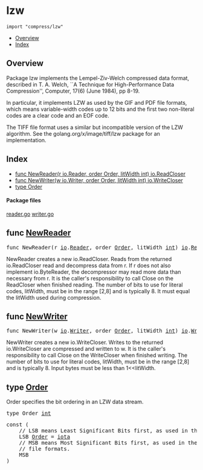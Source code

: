 

# lzw
`import "compress/lzw"`

* [Overview](#pkg-overview)
* [Index](#pkg-index)

## <a id="pkg-overview">Overview</a>
Package lzw implements the Lempel-Ziv-Welch compressed data format,
described in T. A. Welch, ``A Technique for High-Performance Data
Compression'', Computer, 17(6) (June 1984), pp 8-19.

In particular, it implements LZW as used by the GIF and PDF file
formats, which means variable-width codes up to 12 bits and the first
two non-literal codes are a clear code and an EOF code.

The TIFF file format uses a similar but incompatible version of the LZW
algorithm. See the golang.org/x/image/tiff/lzw package for an
implementation.




## <a id="pkg-index">Index</a>
* [func NewReader(r io.Reader, order Order, litWidth int) io.ReadCloser](#NewReader)
* [func NewWriter(w io.Writer, order Order, litWidth int) io.WriteCloser](#NewWriter)
* [type Order](#Order)




#### <a id="pkg-files">Package files</a>
[reader.go](https://golang.org/src/compress/lzw/reader.go) [writer.go](https://golang.org/src/compress/lzw/writer.go) 






## <a id="NewReader">func</a> [NewReader](https://golang.org/src/compress/lzw/reader.go?s=6772:6840#L229)
<pre>func NewReader(r <a href="/pkg/io/">io</a>.<a href="/pkg/io/#Reader">Reader</a>, order <a href="#Order">Order</a>, litWidth <a href="/pkg/builtin/#int">int</a>) <a href="/pkg/io/">io</a>.<a href="/pkg/io/#ReadCloser">ReadCloser</a></pre>
NewReader creates a new io.ReadCloser.
Reads from the returned io.ReadCloser read and decompress data from r.
If r does not also implement io.ByteReader,
the decompressor may read more data than necessary from r.
It is the caller's responsibility to call Close on the ReadCloser when
finished reading.
The number of bits to use for literal codes, litWidth, must be in the
range [2,8] and is typically 8. It must equal the litWidth
used during compression.



## <a id="NewWriter">func</a> [NewWriter](https://golang.org/src/compress/lzw/writer.go?s=6435:6504#L231)
<pre>func NewWriter(w <a href="/pkg/io/">io</a>.<a href="/pkg/io/#Writer">Writer</a>, order <a href="#Order">Order</a>, litWidth <a href="/pkg/builtin/#int">int</a>) <a href="/pkg/io/">io</a>.<a href="/pkg/io/#WriteCloser">WriteCloser</a></pre>
NewWriter creates a new io.WriteCloser.
Writes to the returned io.WriteCloser are compressed and written to w.
It is the caller's responsibility to call Close on the WriteCloser when
finished writing.
The number of bits to use for literal codes, litWidth, must be in the
range [2,8] and is typically 8. Input bytes must be less than 1<<litWidth.





## <a id="Order">type</a> [Order](https://golang.org/src/compress/lzw/reader.go?s=938:952#L19)
Order specifies the bit ordering in an LZW data stream.


<pre>type Order <a href="/pkg/builtin/#int">int</a></pre>



<pre>const (
    <span class="comment">// LSB means Least Significant Bits first, as used in the GIF file format.</span>
    <span id="LSB">LSB</span> <a href="#Order">Order</a> = <a href="/pkg/builtin/#iota">iota</a>
    <span class="comment">// MSB means Most Significant Bits first, as used in the TIFF and PDF</span>
    <span class="comment">// file formats.</span>
    <span id="MSB">MSB</span>
)</pre>












